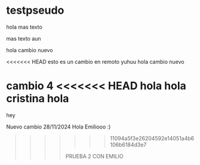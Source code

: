 # testpseudo

hola mas texto 

mas texto aun 

hola 
cambio nuevo

<<<<<<< HEAD
esto es un cambio en remoto yuhuu
hola cambio nuevo

cambio 4 
<<<<<<< HEAD
hola
hola cristina
hola
=======
hey


Nuevo cambio 28/11/2024 
Hola Emiliooo :)
>>>>>>> 11094a5f3e26204592e14051a4b6106b6184d3e7
>>>>
>>>>PRUEBA 2 CON EMILIO 
